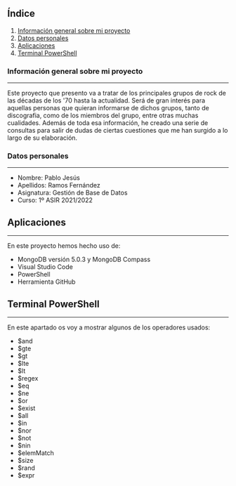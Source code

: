 ﻿## Índice
1. [Información general sobre mi proyecto](#información-general-sobre-mi-proyecto)
2. [Datos personales](#datos-personales)
3. [Aplicaciones](#aplicaciones)
4. [Terminal PowerShell](#terminal-powershell)
### Información general sobre mi proyecto
***
Este proyecto que presento va a tratar de los principales grupos de rock de las décadas de los '70 hasta la actualidad. 
Será de gran interés para aquellas personas que quieran informarse de dichos grupos, tanto de discografia, como de los miembros del grupo, 
entre otras muchas cualidades.
Además de toda esa información, he creado una serie de consultas para salir de dudas de ciertas cuestiones que me han surgido a lo largo 
de su elaboración.
### Datos personales
***
* Nombre: Pablo Jesús
* Apellidos: Ramos Fernández
* Asignatura: Gestión de Base de Datos
* Curso: 1º ASIR 2021/2022
## Aplicaciones
***
En este proyecto hemos hecho uso de:
* MongoDB versión 5.0.3 y MongoDB Compass 
* Visual Studio Code
* PowerShell
* Herramienta GitHub
## Terminal PowerShell
***
En este apartado os voy a mostrar algunos de los operadores usados:
* $and
* $gte
* $gt
* $lte
* $lt
* $regex
* $eq
* $ne
* $or
* $exist
* $all
* $in
* $nor
* $not
* $nin
* $elemMatch
* $size
* $rand
* $expr
